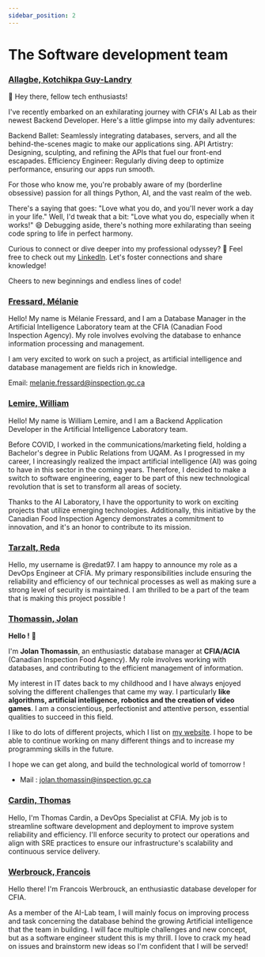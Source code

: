```yaml
---
sidebar_position: 2
---
```


# The Software development team

### [Allagbe, Kotchikpa Guy-Landry](https://www.linkedin.com/in/guy-landry-allagbe/)

👋 Hey there, fellow tech enthusiasts!

I've recently embarked on an exhilarating journey with CFIA's AI Lab as their newest Backend Developer. Here's a little glimpse into my daily adventures:

Backend Ballet: Seamlessly integrating databases, servers, and all the behind-the-scenes magic to make our applications sing.
API Artistry: Designing, sculpting, and refining the APIs that fuel our front-end escapades.
Efficiency Engineer: Regularly diving deep to optimize performance, ensuring our apps run smooth.

For those who know me, you're probably aware of my (borderline obsessive) passion for all things Python, AI, and the vast realm of the web.

There's a saying that goes: "Love what you do, and you'll never work a day in your life." Well, I'd tweak that a bit: "Love what you do, especially when it works!" 😄 Debugging aside, there's nothing more exhilarating than seeing code spring to life in perfect harmony.

Curious to connect or dive deeper into my professional odyssey? 🧐 Feel free to check out my [LinkedIn](https://www.linkedin.com/in/guy-landry-allagbe). Let's foster connections and share knowledge!

Cheers to new beginnings and endless lines of code!

### [Fressard, Mélanie](https://www.linkedin.com/in/melanie-fressard/)

Hello! My name is Mélanie Fressard, and I am a Database Manager in the Artificial Intelligence Laboratory team at the CFIA (Canadian Food Inspection Agency). My role involves evolving the database to enhance information processing and management.

I am very excited to work on such a project, as artificial intelligence and database management are fields rich in knowledge.

Email: melanie.fressard@inspection.gc.ca

### [Lemire, William](https://www.linkedin.com/in/wlemire/)

Hello! My name is William Lemire, and I am a Backend Application Developer in the Artificial Intelligence Laboratory team.

Before COVID, I worked in the communications/marketing field, holding a Bachelor's degree in Public Relations from UQAM. As I progressed in my career, I increasingly realized the impact artificial intelligence (AI) was going to have in this sector in the coming years. Therefore, I decided to make a switch to software engineering, eager to be part of this new technological revolution that is set to transform all areas of society.

Thanks to the AI Laboratory, I have the opportunity to work on exciting projects that utilize emerging technologies. Additionally, this initiative by the Canadian Food Inspection Agency demonstrates a commitment to innovation, and it's an honor to contribute to its mission.

### [Tarzalt, Reda](https://www.linkedin.com/in/tarzaltreda/)

Hello, my username is @redat97. I am happy to announce my role as a DevOps Engineer at CFIA. My primary responsibilities include ensuring the reliability and efficiency of our technical processes as well as making sure a strong level of security is maintained. I am thrilled to be a part of the team that is making this project possible !

### [Thomassin, Jolan](https://www.linkedin.com/in/jolan-thomassin/)

**Hello !** 👋

I'm **Jolan Thomassin**, an enthusiastic database manager at **CFIA/ACIA** (Canadian Inspection Food Agency). My role involves working with databases, and contributing to the efficient management of information.

My interest in IT dates back to my childhood and I have always enjoyed solving the different challenges that came my way. I particularly **like algorithms, artificial intelligence, robotics and the creation of video games**. I am a conscientious, perfectionist and attentive person, essential qualities to succeed in this field.

I like to do lots of different projects, which I list on [my website](https://jolanthomassin.fr). I hope to be able to continue working on many different things and to increase my programming  skills in the future.

I hope we can get along, and build the technological world of tomorrow !

- Mail : jolan.thomassin@inspection.gc.ca

### [Cardin, Thomas](https://www.linkedin.com/in/thomas-cardin/)

Hello, I'm Thomas Cardin, a DevOps Specialist at CFIA. My job is to streamline software development and deployment to improve system reliability and efficiency. I'll enforce security to protect our operations and align with SRE practices to ensure our infrastructure's scalability and continuous service delivery. 

### [Werbrouck, Francois](https://www.linkedin.com/in/francois-werbrouck)

Hello there! I'm Francois Werbrouck, an enthusiastic database developer for CFIA. 

As a member of the AI-Lab team, I will mainly focus on improving process and task concerning the database behind the growing Artificial intelligence that the team in building. I will face multiple challenges and new concept, but as a software engineer student this is my thrill. I love to crack my head on issues and brainstorm new ideas so I'm confident that I will be served! 